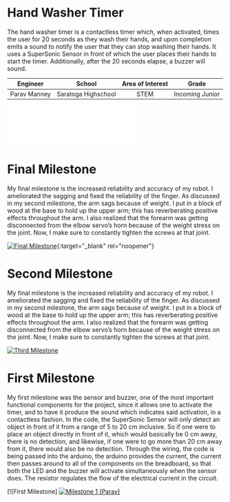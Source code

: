 ﻿# Hand Washer Timer
The hand washer timer is a contactless timer which, when activated, times the user for 20 seconds as they wash their hands, and upon completion emits a sound to notify the user that they can stop washing their hands. It uses a SuperSonic Sensor in front of which the user places their hands to start the timer. Additionally, after the 20 seconds elapse, a buzzer will sound. 

| **Engineer** | **School** | **Area of Interest** | **Grade** |
|:--:|:--:|:--:|:--:|
| Parav Manney | Saratoga Highschool | STEM | Incoming Junior

![Headstone Image](https://github.com/BlueStampEng/BSE_Template_Portfolio/blob/4655d8c4b2f1d0fa5912511d0b39542520b9f88e/branding/BlueStamp-Engineering-Logo-White.png)
  
# Final Milestone
My final milestone is the increased reliability and accuracy of my robot. I ameliorated the sagging and fixed the reliability of the finger. As discussed in my second milestone, the arm sags because of weight. I put in a block of wood at the base to hold up the upper arm; this has reverberating positive effects throughout the arm. I also realized that the forearm was getting disconnected from the elbow servo’s horn because of the weight stress on the joint. Now, I make sure to constantly tighten the screws at that joint. 

[![Final Milestone](https://res.cloudinary.com/marcomontalbano/image/upload/v1612573869/video_to_markdown/images/youtube--F7M7imOVGug-c05b58ac6eb4c4700831b2b3070cd403.jpg )](https://www.youtube.com/watch?v=F7M7imOVGug&feature=emb_logo "Final Milestone"){:target="_blank" rel="noopener"}

# Second Milestone
My final milestone is the increased reliability and accuracy of my robot. I ameliorated the sagging and fixed the reliability of the finger. As discussed in my second milestone, the arm sags because of weight. I put in a block of wood at the base to hold up the upper arm; this has reverberating positive effects throughout the arm. I also realized that the forearm was getting disconnected from the elbow servo’s horn because of the weight stress on the joint. Now, I make sure to constantly tighten the screws at that joint.

[![Third Milestone](https://res.cloudinary.com/marcomontalbano/image/upload/v1612574014/video_to_markdown/images/youtube--y3VAmNlER5Y-c05b58ac6eb4c4700831b2b3070cd403.jpg)](https://www.youtube.com/watch?v=y3VAmNlER5Y&feature=emb_logo "Second Milestone")
# First Milestone
  

My first milestone was the sensor and buzzer, one of the most important functional components for the project, since it allows one to activate the timer, and to have it produce the sound which indicates said activation, in a contactless fashion. In the code, the SuperSonic Sensor will only detect an object in front of it from a range of 5 to 20 cm inclusive. So if one were to place an object directly in front of it, which would basically be 0 cm away, there is no detection, and likewise, if one were to go more than 20 cm away from it, there would also be no detection. Through the wiring, the code is being passed into the arduino, the arduino provides the current, the current then passes around to all of the components on the breadboard, so that both the LED and the buzzer will activate simultaneously when the sensor does. The resistor regulates the flow of the electrical current in the circuit.



[![First Milestone] [![Milestone 1 (Parav)](https://res.cloudinary.com/marcomontalbano/image/upload/v1657557884/video_to_markdown/images/youtube--G_ayPi7pqe0-c05b58ac6eb4c4700831b2b3070cd403.jpg)](https://www.youtube.com/watch?v=G_ayPi7pqe0 "Milestone 1 (Parav)")
